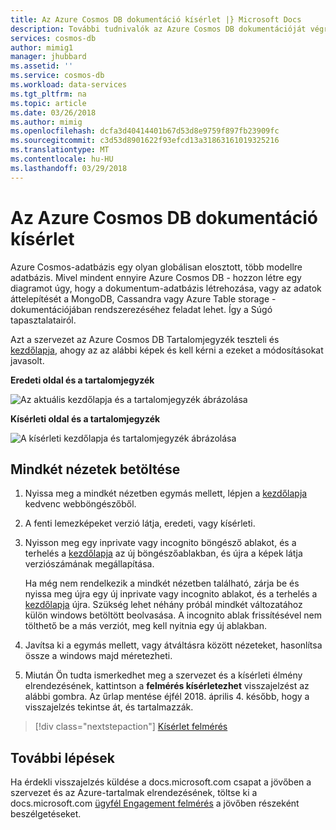 ```yaml
---
title: Az Azure Cosmos DB dokumentáció kísérlet |} Microsoft Docs
description: További tudnivalók az Azure Cosmos DB dokumentációját végrehajtott változtatások és visszajelzés küldése
services: cosmos-db
author: mimig1
manager: jhubbard
ms.assetid: ''
ms.service: cosmos-db
ms.workload: data-services
ms.tgt_pltfrm: na
ms.topic: article
ms.date: 03/26/2018
ms.author: mimig
ms.openlocfilehash: dcfa3d40414401b67d53d8e9759f897fb23909fc
ms.sourcegitcommit: c3d53d8901622f93efcd13a31863161019325216
ms.translationtype: MT
ms.contentlocale: hu-HU
ms.lasthandoff: 03/29/2018
---
```

# <a name="azure-cosmos-db-documentation-experiment"></a>Az Azure Cosmos DB dokumentáció kísérlet

Azure Cosmos-adatbázis egy olyan globálisan elosztott, több modellre adatbázis. Mivel mindent ennyire Azure Cosmos DB - hozzon létre egy diagramot úgy, hogy a dokumentum-adatbázis létrehozása, vagy az adatok áttelepítését a MongoDB, Cassandra vagy Azure Table storage - dokumentációjában rendszerezéséhez feladat lehet. Így a Súgó tapasztalatairól.

Azt a szervezet az Azure Cosmos DB Tartalomjegyzék teszteli és [kezdőlapja](https://docs.microsoft.com/en-us/azure/cosmos-db/), ahogy az az alábbi képek és kell kérni a ezeket a módosításokat javasolt. 

**Eredeti oldal és a tartalomjegyzék**

![Az aktuális kezdőlapja és a tartalomjegyzék ábrázolása](./media/experiment/current-page.png)

**Kísérleti oldal és a tartalomjegyzék**

![A kísérleti kezdőlapja és tartalomjegyzék ábrázolása](./media/experiment/new-page.png)

## <a name="to-load-both-views"></a>Mindkét nézetek betöltése

1. Nyissa meg a mindkét nézetben egymás mellett, lépjen a [kezdőlapja](https://docs.microsoft.com/en-us/azure/cosmos-db/) kedvenc webböngészőből. 
2. A fenti lemezképeket verzió látja, eredeti, vagy kísérleti. 
3. Nyisson meg egy inprivate vagy incognito böngésző ablakot, és a terhelés a [kezdőlapja](https://docs.microsoft.com/en-us/azure/cosmos-db/) az új böngészőablakban, és újra a képek látja verziószámának megállapítása. 

   Ha még nem rendelkezik a mindkét nézetben található, zárja be és nyissa meg újra egy új inprivate vagy incognito ablakot, és a terhelés a [kezdőlapja](https://docs.microsoft.com/en-us/azure/cosmos-db/) újra. Szükség lehet néhány próbál mindkét változatához külön windows betöltött beolvasása. A incognito ablak frissítésével nem tölthető be a más verziót, meg kell nyitnia egy új ablakban. 

4. Javítsa ki a egymás mellett, vagy átváltásra között nézeteket, hasonlítsa össze a windows majd méretezheti. 

5. Miután Ön tudta ismerkedhet meg a szervezet és a kísérleti élmény elrendezésének, kattintson a **felmérés kísérletezhet** visszajelzést az alábbi gombra. Az űrlap mentése éjfél 2018. április 4. később, hogy a visszajelzés tekintse át, és tartalmazzák. 

> [!div class="nextstepaction"]
> [Kísérlet felmérés](https://forms.office.com/Pages/ResponsePage.aspx?id=v4j5cvGGr0GRqy180BHbR7nNByCFnW1EvwkPlRiTC3hUMDJUV0w2RDdXSVFPN1UzOEY0S1QxMU5YQy4u)

## <a name="next-steps"></a>További lépések

Ha érdekli visszajelzés küldése a docs.microsoft.com csapat a jövőben a szervezet és az Azure-tartalmak elrendezésének, töltse ki a docs.microsoft.com [ügyfél Engagement felmérés](https://microsoft.qualtrics.com/jfe/form/SV_d51TkFVpyi7TBQ1) a jövőben részeként beszélgetéseket. 